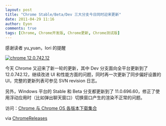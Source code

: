 ```yaml
---
layout: post
title: "Chrome Stable/Beta/Dev 三大分支今日同时迎来更新"
date: 2011-04-29 11:16
author: Eyon
comments: true
tags: [Chrome, Chrome开发版, Chrome更新, Chrome测试版]
---
```

感谢读者 yu_yuan，Iori 的提醒

<a href="http://img.chromi.org/2011/04/chrome-12.0.742.12.png">![](http://img.chromi.org/2011/04/chrome-12.0.742.12.png "chrome 12.0.742.12")</a>

今天 Chrome 又迎来了新一轮的更新，其中 Dev 分支面向全平台更新到了 12.0.742.12，继续改进 UI 和性能方面的问题，同时再一次更新了同步偏好设置的 UI，完整的更新列表可参见 SVN revision 日志。

另外，Windows 平台的 Stable 和 Beta 分支都更新到了 11.0.696.60，修正了使用浮动应用时（比如弹出聊天窗口）切换窗口产生的渲染不正常的问题。

访问：[Chrome 与 Chrome OS 各版本下载集合](http://www.chromi.org/chromedownload)

via [ChromeReleases](http://googlechromereleases.blogspot.com/)



